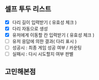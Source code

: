 ## 셀프 투두 리스트

- [x] 다리 길이 입력받기 ( 유효성 체크 )
- [x] 다리 자동으로 생성
- [x] 유저에게 이동할 칸 입력받기 ( 유효성 체크 )
- [ ] 유저 응답에 의한 결과( 다리 표시 )
- [ ] 성공시 : 최종 게임 성공 여부 / 카운팅
- [ ] 실패시 : 다시 시도할지 여부 판별

## 고민해본점
